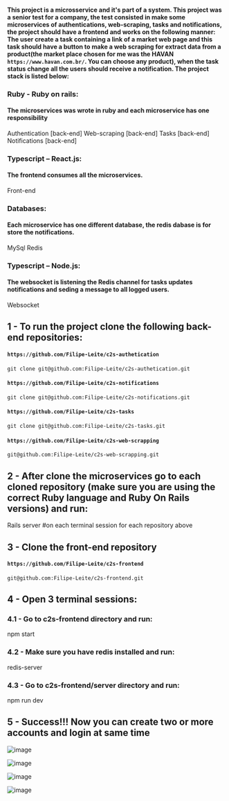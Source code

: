 #### This project is a microsservice and it's part of a system. This project was a senior test for a company, the test consisted in make some microservices of authentications, web-scraping, tasks and notifications, the project should have a frontend and works on the following manner: The user create a task containing a link of a market web page and this task should have a button to make a web scraping for extract data from a product(the market place chosen for me was the HAVAN `https://www.havan.com.br/`. You can choose any product), when the task status change all the users should receive a notification. The project stack is listed below:

### Ruby - Ruby on rails:
#### The microservices was wrote in ruby and each microservice has one responsibility

Authentication [back-end]
Web-scraping [back-end]
Tasks [back-end]
Notifications [back-end]

### Typescript – React.js:
#### The frontend consumes all the microservices.

Front-end

### Databases:
#### Each microservice has one different database, the redis dabase is for store the notifications.

MySql
Redis

### Typescript – Node.js:
#### The websocket is listening the Redis channel for tasks updates notifications and seding a message to all logged users.

Websocket

## 1 - To run the project clone the following back-end repositories:

#### `https://github.com/Filipe-Leite/c2s-authetication`

`git clone git@github.com:Filipe-Leite/c2s-authetication.git`

#### `https://github.com/Filipe-Leite/c2s-notifications`

`git clone git@github.com:Filipe-Leite/c2s-notifications.git`

#### `https://github.com/Filipe-Leite/c2s-tasks`

`git clone git@github.com:Filipe-Leite/c2s-tasks.git`

#### `https://github.com/Filipe-Leite/c2s-web-scrapping`

`git@github.com:Filipe-Leite/c2s-web-scrapping.git`

## 2 - After clone the microservices go to each cloned repository (make sure you are using the correct Ruby language and Ruby On Rails versions) and run:

Rails server #on each terminal session for each repository above

## 3 - Clone the front-end repository

#### `https://github.com/Filipe-Leite/c2s-frontend`

`git@github.com:Filipe-Leite/c2s-frontend.git`

## 4 - Open 3 terminal sessions:

### 4.1 - Go to c2s-frontend directory and run:

npm start

### 4.2 - Make sure you have redis installed and run:

redis-server

### 4.3 - Go to c2s-frontend/server directory and run:

npm run dev

## 5 - Success!!! Now you can create two or more accounts and login at same time

![image](https://github.com/user-attachments/assets/a7aa6bca-6bb0-43ae-9e49-121abe7d0172)

![image](https://github.com/user-attachments/assets/b99113be-f98e-43e0-a3eb-8e4659e67452)

![image](https://github.com/user-attachments/assets/91bfa568-ce59-43c3-b8cd-cf9f57fea58b)

![image](https://github.com/user-attachments/assets/84e3caeb-286b-4633-ad29-2f7a165adba6)

